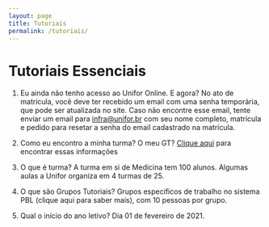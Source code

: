 ```yaml
---
layout: page
title: Tutoriais
permalink: /tutoriais/
---
```

# Tutoriais Essenciais

 1. Eu ainda não tenho acesso ao Unifor Online. E agora?
	No ato de matrícula, você deve ter recebido um email com uma senha temporária, que pode ser atualizada no site. Caso não encontre esse email, tente enviar um email para infra@unifor.br com seu nome completo, matrícula e pedido para resetar a senha do email cadastrado na matrícula.
 2. Como eu encontro a minha turma? O meu GT?
	 [Clique aqui](https://raw.githubusercontent.com/t30unifor/t30/master/turmas.pdf) para encontrar essas informações
 3. O que é turma?
	A turma em si de Medicina tem 100 alunos. Algumas aulas a Unifor organiza em 4 turmas de 25.
 4. O que são Grupos Tutoriais?
	 Grupos específicos de trabalho no sistema PBL (clique aqui para saber mais), com 10 pessoas por grupo.
	 
 5. Qual o início do ano letivo?
	 Dia 01 de fevereiro de 2021.

